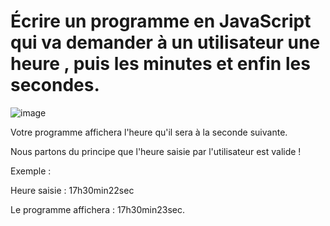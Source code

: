 # Écrire un programme en JavaScript qui va demander à un utilisateur une heure , puis les minutes et enfin les secondes.

![image](https://github.com/NotBB7/Q3-Horloge/assets/64654899/db75334e-c320-41d7-a7dd-cabea15ef077)

Votre programme affichera l'heure qu'il sera à la seconde suivante.

Nous partons du principe que l'heure saisie par l'utilisateur est valide !

Exemple :

Heure saisie : 17h30min22sec

Le programme affichera : 17h30min23sec.
